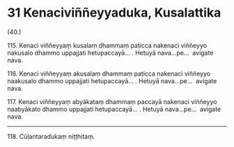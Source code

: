 # 31 Kenaciviññeyyaduka, Kusalattika

(40.)

115\. Kenaci viññeyyaṃ kusalaṃ dhammaṃ paṭicca nakenaci viññeyyo nakusalo dhammo uppajjati hetupaccayā… . Hetuyā nava…pe…  avigate nava.

116\. Kenaci viññeyyaṃ akusalaṃ dhammaṃ paṭicca nakenaci viññeyyo naakusalo dhammo uppajjati hetupaccayā… . Hetuyā nava…pe…  avigate nava.

117\. Kenaci viññeyyaṃ abyākataṃ dhammaṃ paccayā nakenaci viññeyyo naabyākato dhammo uppajjati hetupaccayā… . Hetuyā nava…pe…  avigate nava.

---

118\. Cūḷantaradukaṃ niṭṭhitaṃ.
